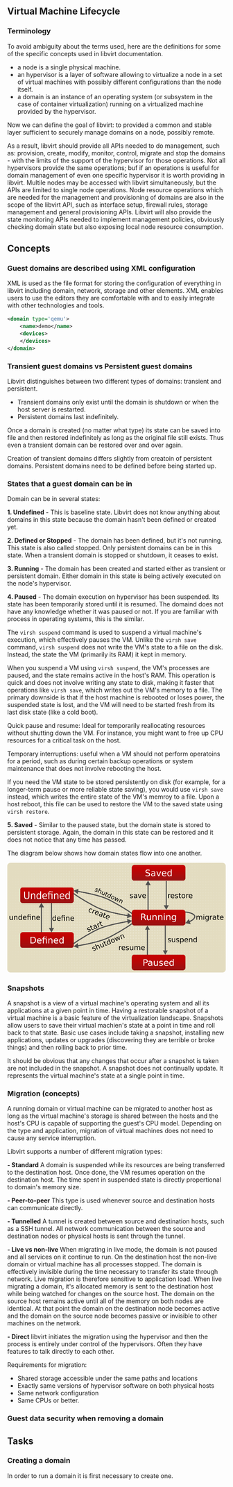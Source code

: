 ## Virtual Machine Lifecycle

### Terminology

To avoid ambiguity about the terms used, here are the definitions for some of the specific concepts used in libvirt documentation.

- a node is a single physical machine.
- an hypervisor is a layer of software allowing to virtualize a node in a set of virtual machines with possibly different configurations than the node itself.
- a domain is an instance of an operating system (or subsystem in the case of container virtualization) running on a virtualized machine provided by the hypervisor.

Now we can define the goal of libvirt: to provided a common and stable layer sufficient to securely manage domains on a node, possibly remote.

As a result, libvirt should provide all APIs needed to do management, such as: provision, create, modify, monitor, control, migrate and stop the domains - with the limits of the support of the hypervisor for those operations. Not all hypervisors provide the same operations; buf if an operations is useful for domain management of even one specific hypervisor it is worth providing in libvirt. Multile nodes may be accessed with libvirt simultaneously, but the APIs are limited to single node operations. Node resource operations which are needed for the management and provisioning of domains are also in the scope of the libvirt API, such as interface setup, firewall rules, storage management and general provisioning APIs. Libvirt will also provide the state monitoring APIs needed to implement management policies, obviously checking domain state but also exposing local node resource consumption.

## Concepts

### Guest domains are described using XML configuration

XML is used as the file format for storing the configuration of everything in libvirt including domain, network, storage and other elements. XML enables users to use the editors they are comfortable with and to easily integrate with other technologies and tools.

```xml
<domain type='qemu'>
    <name>demo</name>
    <devices>
    </devices>
</domain>
```

### Transient guest domains vs Persistent guest domains

Libvirt distinguishes between two different types of domains: transient and persistent.

- Transient domains only exist until the domain is shutdown or when the host server is restarted.
- Persistent domains last indefinitely.

Once a domain is created (no matter what type) its state can be saved into file and then restored indefinitely as long as the original file still exists. Thus even a transient domain can be restored over and over again.

Creation of transient domains differs slightly from creatoin of persistent domains. Persistent domains need to be defined before being started up.

### States that a guest domain can be in

Domain can be in several states:

**1. Undefined** - This is baseline state. Libvirt does not know anything about domains in this state because the domain hasn't been defined or created yet.

**2. Defined or Stopped** - The domain has been defined, but it's not running. This state is also called stopped. Only persistent domains can be in this state. When a transient domain is stopped or shutdown, it ceases to exist.

**3. Running** - The domain has been created and started either as transient or persistent domain. Either domain in this state is being actively executed on the node's hypervisor.

**4. Paused** - The domain execution on hypervisor has been suspended. Its state has been temporarily stored until it is resumed. The domaind does not have any knowledge whether it was paused or not. If you are familiar with process in operating systems, this is the similar.

The `virsh suspend` command is used to suspend a virtual machine's execution, which effectively pauses the VM. Unlike the `virsh save` command, `virsh suspend` does not write the VM's state to a file on the disk. Instead, the state the VM (primarily its RAM) it kept in memory. 

When you suspend a VM using `virsh suspend`, the VM's processes are paused, and the state remains active in the host's RAM. This operation is quick and does not involve writing any state to disk, making it faster that operations like `virsh save`, which writes out the VM's memory to a file. The primary downside is that if the host machine is rebooted or loses power, the suspended state is lost, and the VM will need to be started fresh from its last disk state (like a cold boot).

Quick pause and resume: Ideal for temporarily reallocating resources without shutting down the VM. For instance, you might want to free up CPU resources for a critical task on the host.

Temporary interruptions: useful when a VM should not perform operatoins for a period, such as during certain backup operations or system maintenance that does not involve rebooting the host.

If you need the VM state to be stored persistently on disk (for example, for a longer-term pause or more reliable state saving), you would use `virsh save` instead, which writes the entire state of the VM's memroy to a file. Upon a host reboot, this file can be used to restore the VM to the saved state using `virsh restore`.

**5. Saved** - Similar to the paused state, but the domain state is stored to persistent storage. Again, the domain in this state can be restored and it does not notice that any time has passed.

The diagram below shows how domain states flow into one another. 

![alt](./assets/vm_lifecycle_graph.png)

### Snapshots

A snapshot is a view of a virtual machine's operating system and all its applications at a given point in time. Having a restorable snapshot of a virtual machine is a basic feature of the virtualization landscape. Snapshots allow users to save their virtual machien's state at a point in time and roll back to that state. Basic use cases include taking a snapshot, installing new applications, updates or upgrades (discovering they are terrible or broke things) and then rolling back to prior time.

It should be obvious that any changes that occur after a snapshot is taken are not included in the snapshot. A snapshot does not continually update. It represents the virtual machine's state at a single point in time.

### Migration (concepts)

A running domain or virtual machine can be migrated to another host as long as the virtual machine's storage is shared between the hosts and the host's CPU is capable of supporting the guest's CPU model. Depending on the type and application, migration of virtual machines does not need to cause any service interruption.

Libvirt supports a number of different migration types:

**- Standard** A domain is suspended while its resources are being transferred to the destination host. Once done, the VM resumes operation on the destination host. The time spent in suspended state is directly propertional to domain's memory size.

**- Peer-to-peer** This type is used whenever source and destination hosts can communicate directly.

**- Tunnelled** A tunnel is created between source and destination hosts, such as a SSH tunnel. All network communication between the source and destination nodes or physical hosts is sent through the tunnel.

**- Live vs non-live** When migrating in live mode, the domain is not paused and all services on it continue to run. On the destination host the non-live domain or virtual machine has all processes stopped. The domain is effectively invisible during the time necessary to transfer its state through network. Live migration is therefore sensitive to application load. When live migrating a domain, it's allocated memory is sent to the destination host while being watched for changes on the source host. The domain on the source host remains active until all of the memory on both nodes are identical. At that point the domain on the destination node becomes active and the domain on the source node becomes passive or invisible to other machines on the network. 

**- Direct** libvirt initiates the migration using the hypervisor and then the process is entirely under control of the hypervisors. Often they have features to talk directly to each other.

Requirements for migration:

- Shared storage accessible under the same paths and locations
- Exactly same versions of hypervisor software on both physical hosts
- Same network configuration
- Same CPUs or better.

### Guest data security when removing a domain

## Tasks

### Creating a domain

In order to run a domain it is first necessary to create one.
